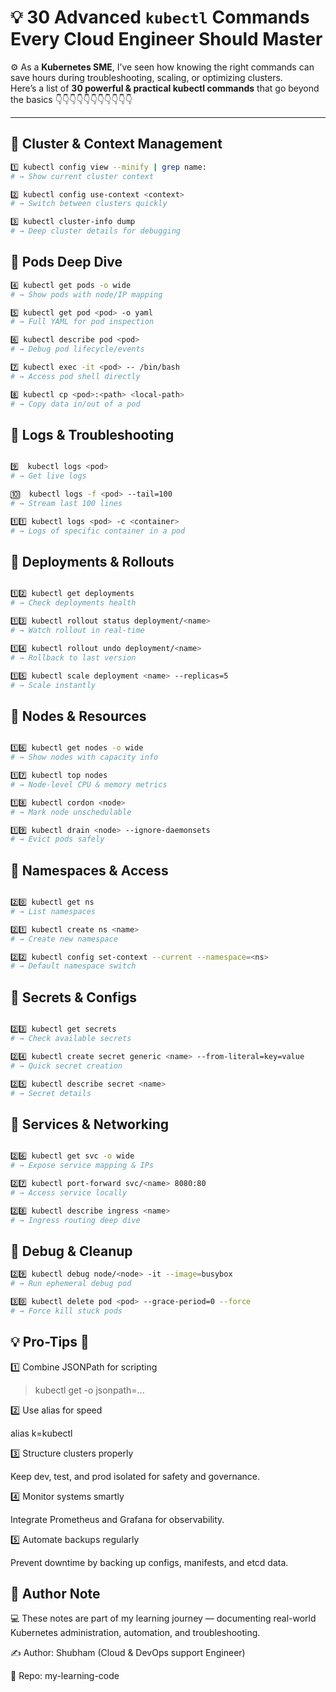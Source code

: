 # 💡 30 Advanced `kubectl` Commands Every Cloud Engineer Should Master

⚙️ As a **Kubernetes SME**, I’ve seen how knowing the right commands can save hours during troubleshooting, scaling, or optimizing clusters.  
Here’s a list of **30 powerful & practical kubectl commands** that go beyond the basics 👇👇👇👇👇👇👇👇👇👇👇

---

## 🔹 Cluster & Context Management

```bash
1️⃣ kubectl config view --minify | grep name:
# → Show current cluster context

2️⃣ kubectl config use-context <context>
# → Switch between clusters quickly

3️⃣ kubectl cluster-info dump
# → Deep cluster details for debugging
```

## 🔹 Pods Deep Dive
```bash
4️⃣ kubectl get pods -o wide
# → Show pods with node/IP mapping

5️⃣ kubectl get pod <pod> -o yaml
# → Full YAML for pod inspection

6️⃣ kubectl describe pod <pod>
# → Debug pod lifecycle/events

7️⃣ kubectl exec -it <pod> -- /bin/bash
# → Access pod shell directly

8️⃣ kubectl cp <pod>:<path> <local-path>
# → Copy data in/out of a pod

```

## 🔹 Logs & Troubleshooting
```bash

9️⃣  kubectl logs <pod>
# → Get live logs

🔟  kubectl logs -f <pod> --tail=100
# → Stream last 100 lines

1️⃣1️⃣ kubectl logs <pod> -c <container>
# → Logs of specific container in a pod

```


## 🔹 Deployments & Rollouts
```bash

1️⃣2️⃣ kubectl get deployments
# → Check deployments health

1️⃣3️⃣ kubectl rollout status deployment/<name>
# → Watch rollout in real-time

1️⃣4️⃣ kubectl rollout undo deployment/<name>
# → Rollback to last version

1️⃣5️⃣ kubectl scale deployment <name> --replicas=5
# → Scale instantly

```

## 🔹 Nodes & Resources
```bash

1️⃣6️⃣ kubectl get nodes -o wide
# → Show nodes with capacity info

1️⃣7️⃣ kubectl top nodes
# → Node-level CPU & memory metrics

1️⃣8️⃣ kubectl cordon <node>
# → Mark node unschedulable

1️⃣9️⃣ kubectl drain <node> --ignore-daemonsets
# → Evict pods safely

```


## 🔹 Namespaces & Access

```bash

2️⃣0️⃣ kubectl get ns
# → List namespaces

2️⃣1️⃣ kubectl create ns <name>
# → Create new namespace

2️⃣2️⃣ kubectl config set-context --current --namespace=<ns>
# → Default namespace switch
```

## 🔹 Secrets & Configs
```bash

2️⃣3️⃣ kubectl get secrets
# → Check available secrets

2️⃣4️⃣ kubectl create secret generic <name> --from-literal=key=value
# → Quick secret creation

2️⃣5️⃣ kubectl describe secret <name>
# → Secret details
```

## 🔹 Services & Networking
```bash

2️⃣6️⃣ kubectl get svc -o wide
# → Expose service mapping & IPs

2️⃣7️⃣ kubectl port-forward svc/<name> 8080:80
# → Access service locally

2️⃣8️⃣ kubectl describe ingress <name>
# → Ingress routing deep dive
```

## 🔹 Debug & Cleanup
```bash
2️⃣9️⃣ kubectl debug node/<node> -it --image=busybox
# → Run ephemeral debug pod

3️⃣0️⃣ kubectl delete pod <pod> --grace-period=0 --force
# → Force kill stuck pods
```


## 💡 Pro-Tips 📌

1️⃣ Combine JSONPath for scripting

> kubectl get <resource> -o jsonpath=...


2️⃣ Use alias for speed

alias k=kubectl


3️⃣ Structure clusters properly

Keep dev, test, and prod isolated for safety and governance.

4️⃣ Monitor systems smartly

Integrate Prometheus and Grafana for observability.

5️⃣ Automate backups regularly

Prevent downtime by backing up configs, manifests, and etcd data.


## 🧾 Author Note

💻 These notes are part of my learning journey — documenting real-world Kubernetes administration, automation, and troubleshooting.

✍️ Author: Shubham (Cloud & DevOps support Engineer)

🔗 Repo: my-learning-code



